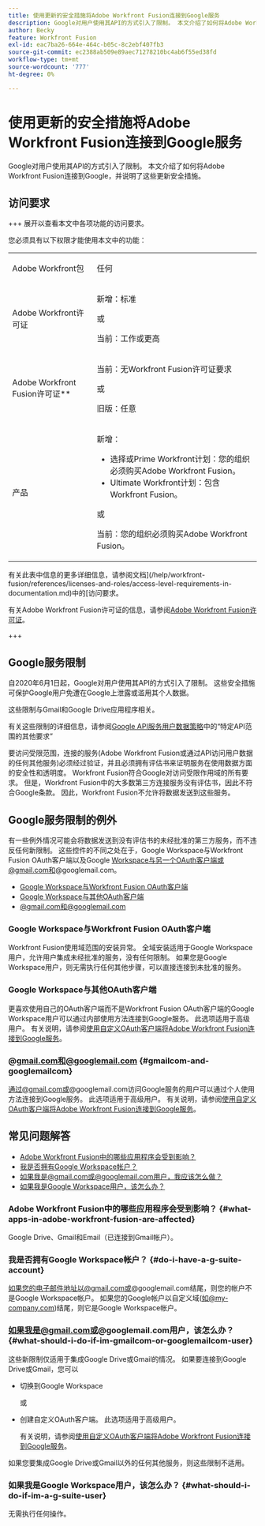 ```yaml
---
title: 使用更新的安全措施将Adobe Workfront Fusion连接到Google服务
description: Google对用户使用其API的方式引入了限制。 本文介绍了如何将Adobe Workfront Fusion连接到Google，并说明了这些更新安全措施。
author: Becky
feature: Workfront Fusion
exl-id: eac7ba26-664e-464c-b05c-8c2ebf407fb3
source-git-commit: ec2388ab509e89aec71278210bc4ab6f55ed38fd
workflow-type: tm+mt
source-wordcount: '777'
ht-degree: 0%

---
```


# 使用更新的安全措施将Adobe Workfront Fusion连接到Google服务

Google对用户使用其API的方式引入了限制。 本文介绍了如何将Adobe Workfront Fusion连接到Google，并说明了这些更新安全措施。

## 访问要求

+++ 展开以查看本文中各项功能的访问要求。

您必须具有以下权限才能使用本文中的功能：

<table style="table-layout:auto">
 <col> 
 <col> 
 <tbody> 
  <tr> 
   <td role="rowheader">Adobe Workfront包 
   <td> <p>任何</p> </td> 
  </tr> 
  <tr data-mc-conditions=""> 
   <td role="rowheader">Adobe Workfront许可证</td> 
   <td> <p>新增：标准</p><p>或</p><p>当前：工作或更高</p> </td> 
  </tr> 
  <tr> 
   <td role="rowheader">Adobe Workfront Fusion许可证**</td> 
   <td>
   <p>当前：无Workfront Fusion许可证要求</p>
   <p>或</p>
   <p>旧版：任意 </p>
   </td> 
  </tr> 
  <tr> 
   <td role="rowheader">产品</td> 
   <td>
   <p>新增：</p> <ul><li>选择或Prime Workfront计划：您的组织必须购买Adobe Workfront Fusion。</li><li>Ultimate Workfront计划：包含Workfront Fusion。</li></ul>
   <p>或</p>
   <p>当前：您的组织必须购买Adobe Workfront Fusion。</p>
   </td> 
  </tr>
 </tbody> 
</table>

有关此表中信息的更多详细信息，请参阅文档](/help/workfront-fusion/references/licenses-and-roles/access-level-requirements-in-documentation.md)中的[访问要求。

有关Adobe Workfront Fusion许可证的信息，请参阅[Adobe Workfront Fusion许可证](/help/workfront-fusion/set-up-and-manage-workfront-fusion/licensing-operations-overview/license-automation-vs-integration.md)。

+++

## Google服务限制

自2020年6月1日起，Google对用户使用其API的方式引入了限制。 这些安全措施可保护Google用户免遭在Google上泄露或滥用其个人数据。

这些限制与Gmail和Google Drive应用程序相关。

有关这些限制的详细信息，请参阅[Google API服务用户数据策略](https://developers.google.com/terms/api-services-user-data-policy#additional_requirements_for_specific_api_scopes)中的“特定API范围的其他要求”

要访问受限范围，连接的服务(Adobe Workfront Fusion或通过API访问用户数据的任何其他服务)必须经过验证，并且必须拥有评估书来证明服务在使用数据方面的安全性和透明度。 Workfront Fusion符合Google对访问受限作用域的所有要求。 但是，Workfront Fusion中的大多数第三方连接服务没有评估书，因此不符合Google条款。 因此，Workfront Fusion不允许将数据发送到这些服务。

## Google服务限制的例外

有一些例外情况可能会将数据发送到没有评估书的未经批准的第三方服务，而不违反任何新限制。 这些控件的不同之处在于，Google Workspace与Workfront Fusion OAuth客户端以及Google Workspace与另一个OAuth客户端或@gmail.com和@googlemail.com。

* [Google Workspace与Workfront Fusion OAuth客户端](#google-workspace-with-workfront-fusion-oauth-client)
* [Google Workspace与其他OAuth客户端](#google-workspace-with-another-oauth-client)
* [@gmail.com和@googlemail.com](#gmailcom-and-googlemailcom)

### Google Workspace与Workfront Fusion OAuth客户端

Workfront Fusion使用域范围的安装异常。 全域安装适用于Google Workspace用户，允许用户集成未经批准的服务，没有任何限制。 如果您是Google Workspace用户，则无需执行任何其他步骤，可以直接连接到未批准的服务。

### Google Workspace与其他OAuth客户端

更喜欢使用自己的OAuth客户端而不是Workfront Fusion OAuth客户端的Google Workspace用户可以通过内部使用方法连接到Google服务。 此选项适用于高级用户。 有关说明，请参阅[使用自定义OAuth客户端将Adobe Workfront Fusion连接到Google服务](/help/workfront-fusion/create-scenarios/connect-to-apps/connect-fusion-to-google-using-oauth.md)。

### @gmail.com和@googlemail.com {#gmailcom-and-googlemailcom}

通过@gmail.com或@googlemail.com访问Google服务的用户可以通过个人使用方法连接到Google服务。 此选项适用于高级用户。 有关说明，请参阅[使用自定义OAuth客户端将Adobe Workfront Fusion连接到Google服务](/help/workfront-fusion/create-scenarios/connect-to-apps/connect-fusion-to-google-using-oauth.md)。

## 常见问题解答

* [Adobe Workfront Fusion中的哪些应用程序会受到影响？](#what-apps-in-adobe-workfront-fusion-are-affected)
* [我是否拥有Google Workspace帐户？](#do-i-have-a-g-suite-account)
* [如果我是@gmail.com或@googlemail.com用户，我应该怎么做？](#what-should-i-do-if-im-gmailcom-or-googlemailcom-user)
* [如果我是Google Workspace用户，该怎么办？](#what-should-i-do-if-im-a-g-suite-user)

### Adobe Workfront Fusion中的哪些应用程序会受到影响？ {#what-apps-in-adobe-workfront-fusion-are-affected}

Google Drive、Gmail和Email（已连接到Gmail帐户）。

### 我是否拥有Google Workspace帐户？ {#do-i-have-a-g-suite-account}

如果您的电子邮件地址以@gmail.com或@googlemail.com结尾，则您的帐户不是Google Workspace帐户。 如果您的Google帐户以自定义域(如@my-company.com)结尾，则它是Google Workspace帐户。

### 如果我是@gmail.com或@googlemail.com用户，该怎么办？ {#what-should-i-do-if-im-gmailcom-or-googlemailcom-user}

这些新限制仅适用于集成Google Drive或Gmail的情况。 如果要连接到Google Drive或Gmail，您可以

* 切换到Google Workspace

  或

* 创建自定义OAuth客户端。 此选项适用于高级用户。

  有关说明，请参阅[使用自定义OAuth客户端将Adobe Workfront Fusion连接到Google服务](/help/workfront-fusion/create-scenarios/connect-to-apps/connect-fusion-to-google-using-oauth.md)。

如果您要集成Google Drive或Gmail以外的任何其他服务，则这些限制不适用。

### 如果我是Google Workspace用户，该怎么办？ {#what-should-i-do-if-im-a-g-suite-user}

无需执行任何操作。

